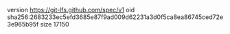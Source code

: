 version https://git-lfs.github.com/spec/v1
oid sha256:2683233ec5efd3685e87f9ad009d62231a3d0f5ca8ea86745ced72e3e965b95f
size 17150
